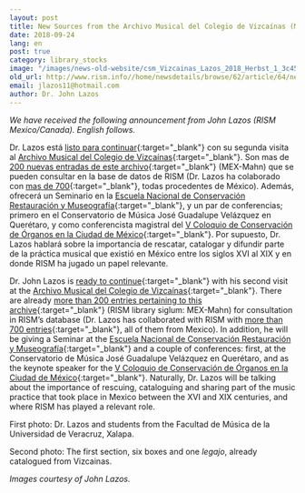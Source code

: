 ```yaml
---
layout: post
title: New Sources from the Archivo Musical del Colegio de Vizcaínas (Mexico)
date: 2018-09-24
lang: en
post: true
category: library_stocks
image: "/images/news-old-website/csm_Vizcainas_Lazos_2018_Herbst_1_3c45d0c50c.png"
old_url: http://www.rism.info//home/newsdetails/browse/62/article/64/new-sources-from-the-archivo-musical-del-colegio-de-vizcainas-mexico.html
email: jlazos11@hotmail.com
author: Dr. John Lazos
---
```


_We have received the following announcement from John Lazos (RISM Mexico/Canada). English follows._

Dr. Lazos está [listo para continuar](http://www.rism.info/home/newsdetails/?tx_ttnews%5Bmonth%5D=01&tx_ttnews%5Byear%5D=2018&tx_ttnews%5BbackPid%5D=64&tx_ttnews%5Btt_news%5D=1523&cHash=2500fdb8b2aaee1d57ba10ddf2ec9593){:target="_blank"} con su segunda visita al [Archivo Musical del Colegio de Vizcaínas](https://www.vizcainas.mx/archivo){:target="_blank"}. Son mas de [200 nuevas entradas de este archivo](https://opac.rism.info/search?View=rism&siglum=MEX-Mahn&Language=es){:target="_blank"} (MEX-Mahn) que se pueden consultar en la base de datos de RISM (Dr. Lazos ha colaborado con [mas de 700](https://opac.rism.info/search?View=rism&siglum=MEX-*&Language=es){:target="_blank"}, todas procedentes de México). Además, ofrecerá un Seminario en la [Escuela Nacional de Conservación Restauración y Museografía](https://sites.google.com/view/encrymoficial/educaci%C3%B3n-continua){:target="_blank"}, y un par de conferencias; primero en el Conservatorio de Música José Guadalupe Velázquez en Querétaro, y como conferencista magistral del [V Coloquio de Conservación de Órganos en la Ciudad de México](https://sites.google.com/view/encrymoficial/eventos-acad%C3%A9micos){:target="_blank"}. Por supuesto, Dr. Lazos hablará sobre la importancia de rescatar, catalogar y difundir parte de la práctica musical que existió en México entre los siglos XVI al XIX y en donde RISM ha jugado un papel relevante.

Dr. John Lazos is [ready to continue](http://www.rism.info/home/newsdetails/?tx_ttnews%5Bmonth%5D=01&tx_ttnews%5Byear%5D=2018&tx_ttnews%5BbackPid%5D=64&tx_ttnews%5Btt_news%5D=1523&cHash=2500fdb8b2aaee1d57ba10ddf2ec9593){:target="_blank"} with his second visit at the [Archivo Musical del Colegio de Vizcaínas](https://www.vizcainas.mx/archivo){:target="_blank"}. There are already [more than 200 entries pertaining to this archive](https://opac.rism.info/search?View=rism&siglum=MEX-Mahn&Language=en){:target="_blank"} (RISM library siglum: MEX-Mahn) for consultation in RISM’s database (Dr. Lazos has collaborated with RISM with [more than 700 entries](https://opac.rism.info/search?View=rism&siglum=MEX-*&Language=en){:target="_blank"}, all of them from Mexico). In addition, he will be giving a Seminar at the [Escuela Nacional de Conservación Restauración y Museografía](https://sites.google.com/view/encrymoficial/educaci%C3%B3n-continua){:target="_blank"} and a couple of conferences: first, at the Conservatorio de Música José Guadalupe Velázquez en Querétaro, and as the keynote speaker for the [V Coloquio de Conservación de Órganos en la Ciudad de México](https://sites.google.com/view/encrymoficial/eventos-acad%C3%A9micos){:target="_blank"}. Naturally, Dr. Lazos will be talking about the importance of rescuing, cataloguing and sharing part of the music practice that took place in Mexico between the XVI and XIX centuries, and where RISM has played a relevant role.

First photo: Dr. Lazos and students from the Facultad de Música de la Universidad de Veracruz, Xalapa.

Second photo: The first section, six boxes and one _legajo_, already catalogued from Vizcainas.

_Images courtesy of John Lazos._


